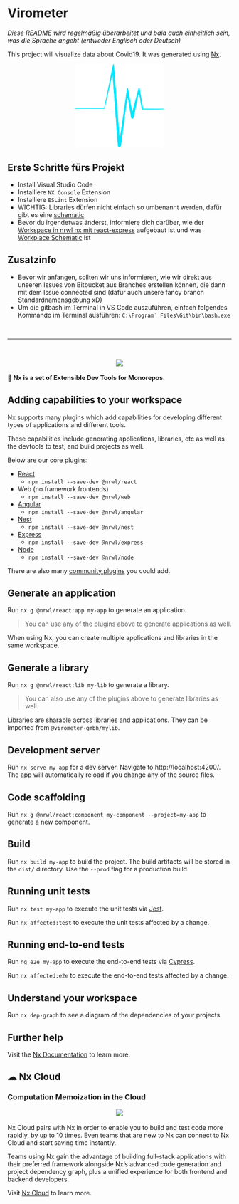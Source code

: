 # Virometer

_Diese README wird regelmäßig überarbeitet und bald auch einheitlich sein, was die Sprache angeht (entweder Englisch oder Deutsch)_

This project will visualize data about Covid19. It was generated using [Nx](https://nx.dev).

<p align="center"><img src="apps/virometer/src/assets/virometerLogo.png" width="200"></p>

## Erste Schritte fürs Projekt

- Install Visual Studio Code
- Installiere `NX Console` Extension
- Installiere `ESLint` Extension
- WICHTIG: Libraries dürfen nicht einfach so umbenannt werden, dafür gibt es eine [schematic](https://github.com/nrwl/nx/issues/2001)
- Bevor du irgendetwas änderst, informiere dich darüber, wie der [Workspace in nrwl nx mit react-express](https://nx.dev/latest/react/workspace/workspace-overview) aufgebaut ist und was [Workplace Schematic](https://nx.dev/latest/react/workspace/schematics/using-schematics) ist

## Zusatzinfo

- Bevor wir anfangen, sollten wir uns informieren, wie wir direkt aus unseren Issues von Bitbucket aus Branches erstellen können, die dann mit dem Issue connected sind (dafür auch unsere fancy branch Standardnamensgebung xD)
- Um die gitbash im Terminal in VS Code auszuführen, einfach folgendes Kommando im Terminal ausführen: `` C:\Program` Files\Git\bin\bash.exe ``

&nbsp;&nbsp;

---

&nbsp;&nbsp;

<p align="center"><img src="https://raw.githubusercontent.com/nrwl/nx/master/images/nx-logo.png" width="250"></p>

🔎 **Nx is a set of Extensible Dev Tools for Monorepos.**

## Adding capabilities to your workspace

Nx supports many plugins which add capabilities for developing different types of applications and different tools.

These capabilities include generating applications, libraries, etc as well as the devtools to test, and build projects as well.

Below are our core plugins:

- [React](https://reactjs.org)
  - `npm install --save-dev @nrwl/react`
- Web (no framework frontends)
  - `npm install --save-dev @nrwl/web`
- [Angular](https://angular.io)
  - `npm install --save-dev @nrwl/angular`
- [Nest](https://nestjs.com)
  - `npm install --save-dev @nrwl/nest`
- [Express](https://expressjs.com)
  - `npm install --save-dev @nrwl/express`
- [Node](https://nodejs.org)
  - `npm install --save-dev @nrwl/node`

There are also many [community plugins](https://nx.dev/nx-community) you could add.

## Generate an application

Run `nx g @nrwl/react:app my-app` to generate an application.

> You can use any of the plugins above to generate applications as well.

When using Nx, you can create multiple applications and libraries in the same workspace.

## Generate a library

Run `nx g @nrwl/react:lib my-lib` to generate a library.

> You can also use any of the plugins above to generate libraries as well.

Libraries are sharable across libraries and applications. They can be imported from `@virometer-gmbh/mylib`.

## Development server

Run `nx serve my-app` for a dev server. Navigate to http://localhost:4200/. The app will automatically reload if you change any of the source files.

## Code scaffolding

Run `nx g @nrwl/react:component my-component --project=my-app` to generate a new component.

## Build

Run `nx build my-app` to build the project. The build artifacts will be stored in the `dist/` directory. Use the `--prod` flag for a production build.

## Running unit tests

Run `nx test my-app` to execute the unit tests via [Jest](https://jestjs.io).

Run `nx affected:test` to execute the unit tests affected by a change.

## Running end-to-end tests

Run `ng e2e my-app` to execute the end-to-end tests via [Cypress](https://www.cypress.io).

Run `nx affected:e2e` to execute the end-to-end tests affected by a change.

## Understand your workspace

Run `nx dep-graph` to see a diagram of the dependencies of your projects.

## Further help

Visit the [Nx Documentation](https://nx.dev) to learn more.

## ☁ Nx Cloud

### Computation Memoization in the Cloud

<p align="center"><img src="https://raw.githubusercontent.com/nrwl/nx/master/images/nx-cloud-card.png"></p>

Nx Cloud pairs with Nx in order to enable you to build and test code more rapidly, by up to 10 times. Even teams that are new to Nx can connect to Nx Cloud and start saving time instantly.

Teams using Nx gain the advantage of building full-stack applications with their preferred framework alongside Nx’s advanced code generation and project dependency graph, plus a unified experience for both frontend and backend developers.

Visit [Nx Cloud](https://nx.app/) to learn more.
